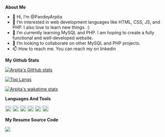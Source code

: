 **About Me**

- 👋 Hi, I’m @PandeyArpita
- 👀 I’m interested in web development languages like HTML, CSS, JS, and PHP. I also love to learn new things. :)
- 🌱 I’m currently learning MySQL and PHP. I am hoping to create a fully functional and well-developed website.
- 💞️ I’m looking to collaborate on other MySQL and PHP projects.
- 📫 How to reach me. You can reach my on linkedin

**My Github Stats**

[![Arpita's GitHub stats](https://github-readme-stats.vercel.app/api?username=PandeyArpita)](https://github.com/anuraghazra/github-readme-stats)

[![Top Langs](https://github-readme-stats.vercel.app/api/top-langs/?username=PandeyArpita&langs_count=8)](https://github.com/anuraghazra/github-readme-stats)

[![Arpita's wakatime stats](https://github-readme-stats.vercel.app/api/wakatime?username=PandeyArpita)](https://github.com/anuraghazra/github-readme-stats)

**Languages And Tools**

<code><img height="20" src="https://wakatime.com/static/img/editor-icons/pycharm-128.png"></code>
<code><img height="20" src="https://wakatime.com/static/img/editor-icons/vs-code-128.png"></code>
<code><img height="20" src="https://wakatime.com/static/img/editor-icons/intellij-idea-128.png"></code>
<code><img height="20" src="https://th.bing.com/th/id/OIP.9wSDITkHsJhHfMOIAff7YgHaHw?pid=ImgDet&rs=1"></code>
<code><img height="20" src="https://w7.pngwing.com/pngs/28/601/png-transparent-sql-logo-illustration-microsoft-azure-sql-database-microsoft-sql-server-database-blue-text-logo.png"></code>
<code><img height="20" src="https://th.bing.com/th/id/OIP.qRH-viaTdgh-nLyVA3sKkwHaGa?w=219&h=190&c=7&r=0&o=5&dpr=1.25&pid=1.7"></code>


**My Resume Source Code**

<a href="https://github.com/anuraghazra/github-readme-stats">
  <img align="center" src="https://github-readme-stats.vercel.app/api/pin/?username=PandeyArpita&repo=Resume&theme=buefy" />
</a>
<!---
PandeyArpita/PandeyArpita is a ✨ special ✨ repository because its `README.md` (this file) appears on your GitHub profile.
You can click the Preview link to take a look at your changes.
--->
